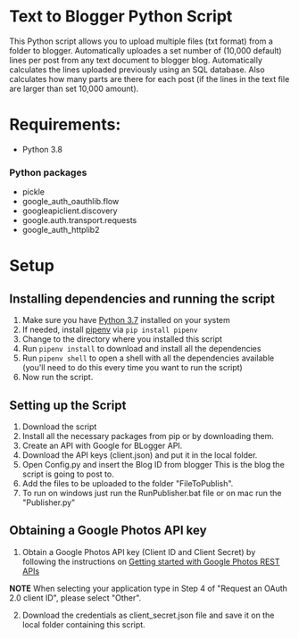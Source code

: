 # Text to Blogger Python Script

This Python script allows you to upload multiple files (txt format) from a folder to blogger.
Automatically uploades a set number of (10,000 default) lines per post from any text document to blogger blog.
Automatically calculates the lines uploaded previously using an SQL database.
Also calculates how many parts are there for each post (if the lines in the text file are larger than set 10,000 amount).

# Requirements:
- Python 3.8
### Python packages
- pickle
- google_auth_oauthlib.flow
- googleapiclient.discovery
- google.auth.transport.requests
- google_auth_httplib2

# Setup
## Installing dependencies and running the script
1. Make sure you have [Python 3.7](https://www.python.org/downloads/) installed on your system
2. If needed, install [pipenv](https://pypi.org/project/pipenv/) via `pip install pipenv`
3. Change to the directory where you installed this script
4. Run `pipenv install` to download and install all the dependencies
5. Run `pipenv shell` to open a shell with all the dependencies available (you'll need to do this every time you want to run the script)
6. Now run the script.

## Setting up the Script
1. Download the script
2. Install all the necessary packages from pip or by downloading them.
3. Create an API with Google for BLogger API.
4. Download the API keys (client.json) and put it in the local folder.
5. Open Config.py and insert the Blog ID from blogger
   This is the blog the script is going to post to.
6. Add the files to be uploaded to the folder "FileToPublish".
7. To run on windows just run the RunPublisher.bat file or on mac run the "Publisher.py"

## Obtaining a Google Photos API key

1. Obtain a Google Photos API key (Client ID and Client Secret) by following the instructions on [Getting started with Google Photos REST APIs](https://developers.google.com/photos/library/guides/get-started)

**NOTE** When selecting your application type in Step 4 of "Request an OAuth 2.0 client ID", please select "Other".

2. Download the credentials as client_secret.json file and save it on the local folder containing this script.
